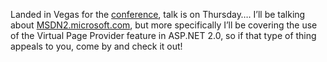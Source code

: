Landed in Vegas for the <a href="http://www.devconnections.com/shows/aspfall2005/default.asp?s=65" target="_blank">conference</a>, talk is on Thursday&#8230;. I&#8217;ll be talking about <a href="http://msdn2.microsoft.com" target="_blank">MSDN2.microsoft.com</a>, but more specifically I&#8217;ll be covering the use of the Virtual Page Provider feature in ASP.NET 2.0, so if that type of thing appeals to you, come by and check it out!
